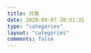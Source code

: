 ```yaml
---
title: 分类
date: 2020-04-07 20:51:31
type: "categories"
layout: "categories"
comments: false
---
```


